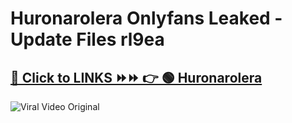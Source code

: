 
 # Huronarolera Onlyfans Leaked - Update Files rl9ea

## <h2><a href="https://clipsfans.com/Huronarolera&ref=git">🔗 Click to LINKS ⏩⏩ 👉 🟢 Huronarolera </a></h2>

<a href="https://clipsfans.com/Huronarolera&ref=git" rel="nofollow" data-target="animated-image.originalLink"><img src="https://i.ibb.co.com/xMMVF88/686577567.gif" alt="Viral Video Original" style="max-width: 100%; display: inline-block;" data-target="animated-image.originalImage"></a>

